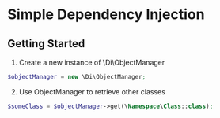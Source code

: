 # Simple Dependency Injection

## Getting Started

1. Create a new instance of \Di\ObjectManager

```php
$objectManager = new \Di\ObjectManager;
```
2. Use ObjectManager to retrieve other classes

```php
$someClass = $objectManager->get(\Namespace\Class::class);
```